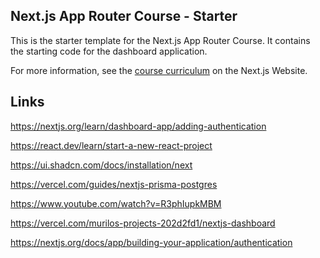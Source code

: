 ## Next.js App Router Course - Starter

This is the starter template for the Next.js App Router Course. It contains the starting code for the dashboard application.

For more information, see the [course curriculum](https://nextjs.org/learn) on the Next.js Website.


## Links

https://nextjs.org/learn/dashboard-app/adding-authentication


https://react.dev/learn/start-a-new-react-project

https://ui.shadcn.com/docs/installation/next

https://vercel.com/guides/nextjs-prisma-postgres

https://www.youtube.com/watch?v=R3phIupkMBM

https://vercel.com/murilos-projects-202d2fd1/nextjs-dashboard


https://nextjs.org/docs/app/building-your-application/authentication